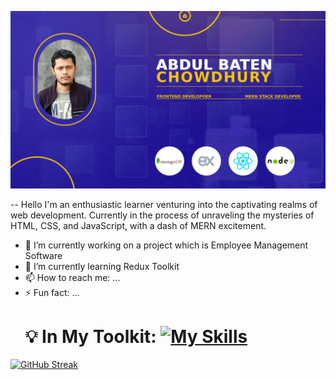 ![alt text](https://github.com/Abdul-Baten-Chy/Abdul-Baten-Chy/blob/main/git_banner.jpg?raw=true)

-- Hello I'm an enthusiastic learner venturing into the captivating realms of web development. Currently in the process of unraveling the mysteries of HTML, CSS, and JavaScript, with a dash of MERN excitement.
- 🔭 I’m currently working on a project which is  Employee Management Software
- 🌱 I’m currently learning  Redux Toolkit
- 📫 How to reach me: ...
- ⚡ Fun fact: ...
  # 💡 In My Toolkit: [![My Skills](https://skillicons.dev/icons?i=js,html,css,tailwind,js,react,express,mongodb,nodejs,firebase,git,github,ps)](https://skillicons.dev)

[![GitHub Streak](https://github-readme-streak-stats.herokuapp.com?user=Abdul-Baten-Chy&theme=vue-dark&card_width=1280)](https://git.io/streak-stats)



